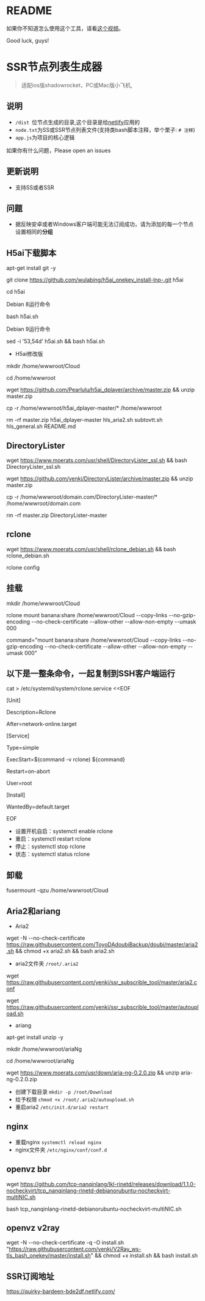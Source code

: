 # README
如果你不知道怎么使用这个工具，请看[这个视频](https://www.youtube.com/watch?v=1Pm2gzSDaX0)。

Good luck, guys!

# SSR节点列表生成器
> 适配ios版shadowrocket，PC或Mac版小飞机,

## 说明
- `/dist `位节点生成的目录,这个目录是给[netlify](https://app.netlify.com/)应用的
- `node.txt`为SS或SSR节点列表文件(支持类bash脚本注释，举个栗子: `# 注释`)
- `app.js`为项目的核心逻辑

如果你有什么问题，Please open an issues


## 更新说明
- 支持SS或者SSR

## 问题
- 据反映安卓或者Windows客户端可能无法订阅成功，请为添加的每一个节点设置相同的**分组**

## H5ai下载脚本
apt-get install git -y

git clone https://github.com/wulabing/h5ai_onekey_install-lnp-.git h5ai

cd h5ai

Debian 8运行命令

bash h5ai.sh
 
Debian 9运行命令

sed -i '53,54d' h5ai.sh && bash h5ai.sh

- H5ai修改版

mkdir /home/wwwroot/Cloud

cd /home/wwwroot

wget https://github.com/Pearlulu/h5ai_dplayer/archive/master.zip && unzip master.zip

cp -r  /home/wwwroot/h5ai_dplayer-master/* /home/wwwroot

rm -rf master.zip h5ai_dplayer-master hls_aria2.sh subtovtt.sh hls_general.sh README.md

## DirectoryLister
wget https://www.moerats.com/usr/shell/DirectoryLister_ssl.sh && bash DirectoryLister_ssl.sh

wget https://github.com/yenkj/DirectoryLister/archive/master.zip && unzip master.zip

cp -r  /home/wwwroot/domain.com/DirectoryLister-master/* /home/wwwroot/domain.com

rm -rf master.zip DirectoryLister-master

## rclone
wget https://www.moerats.com/usr/shell/rclone_debian.sh && bash rclone_debian.sh

rclone config
## 挂载

mkdir /home/wwwroot/Cloud

rclone mount banana:share /home/wwwroot/Cloud --copy-links --no-gzip-encoding --no-check-certificate --allow-other --allow-non-empty --umask 000

command="mount banana:share /home/wwwroot/Cloud --copy-links --no-gzip-encoding --no-check-certificate --allow-other --allow-non-empty --umask 000"
## 以下是一整条命令，一起复制到SSH客户端运行

cat > /etc/systemd/system/rclone.service <<EOF

[Unit]

Description=Rclone

After=network-online.target

[Service]

Type=simple

ExecStart=$(command -v rclone) ${command}

Restart=on-abort

User=root

[Install]

WantedBy=default.target

EOF

- 设置开机自启：systemctl enable rclone
- 重启：systemctl restart rclone
- 停止：systemctl stop rclone
- 状态：systemctl status rclone  

## 卸载

fusermount -qzu /home/wwwroot/Cloud
## Aria2和ariang
- Aria2

wget -N --no-check-certificate https://raw.githubusercontent.com/ToyoDAdoubiBackup/doubi/master/aria2.sh && chmod +x aria2.sh && bash aria2.sh
- aria2文件夹 `/root/.aria2`    

wget https://raw.githubusercontent.com/yenkj/ssr_subscrible_tool/master/aria2.conf

wget https://raw.githubusercontent.com/yenkj/ssr_subscrible_tool/master/autoupload.sh
- ariang

apt-get install unzip -y

mkdir /home/wwwroot/ariaNg  

cd /home/wwwroot/ariaNg

wget https://www.moerats.com/usr/down/aria-ng-0.2.0.zip && unzip aria-ng-0.2.0.zip  
- 创建下载目录 `mkdir -p /root/Download`  
- 给予权限 `chmod +x /root/.aria2/autoupload.sh`
- 重启aria2 `/etc/init.d/aria2 restart`


## nginx
- 重载nginx `systemctl reload nginx`      
- nginx文件夹 `/etc/nginx/conf/conf.d`         
## openvz bbr
wget https://github.com/tcp-nanqinlang/lkl-rinetd/releases/download/1.1.0-nocheckvirt/tcp_nanqinlang-rinetd-debianorubuntu-nocheckvirt-multiNIC.sh

bash tcp_nanqinlang-rinetd-debianorubuntu-nocheckvirt-multiNIC.sh
## openvz v2ray
wget -N --no-check-certificate -q -O install.sh "https://raw.githubusercontent.com/yenkj/V2Ray_ws-tls_bash_onekey/master/install.sh" && chmod +x install.sh && bash install.sh

## SSR订阅地址
https://quirky-bardeen-bde2df.netlify.com/


